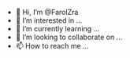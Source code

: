- 👋 Hi, I’m @FarolZra
- 👀 I’m interested in ...
- 🌱 I’m currently learning ...
- 💞️ I’m looking to collaborate on ...
- 📫 How to reach me ...

<!---
FarolZra/FarolZra is a ✨ special ✨ repository because its `README.md` (this file) appears on your GitHub profile.
You can click the Preview link to take a look at your changes.
--->
